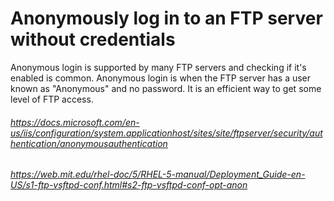 # Anonymously log in to an FTP server without credentials

Anonymous login is supported by many FTP servers and checking if it's enabled is common. Anonymous login is when the FTP server has a user known as "Anonymous" and no password. It is an efficient way to get some level of FTP access.

###### https://docs.microsoft.com/en-us/iis/configuration/system.applicationhost/sites/site/ftpserver/security/authentication/anonymousauthentication
###### https://web.mit.edu/rhel-doc/5/RHEL-5-manual/Deployment_Guide-en-US/s1-ftp-vsftpd-conf.html#s2-ftp-vsftpd-conf-opt-anon
